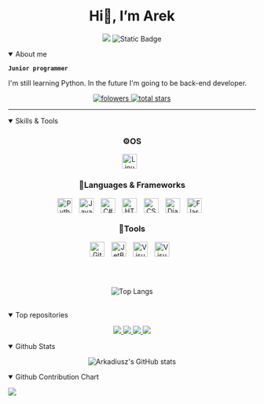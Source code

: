 <h1 align="center">Hi👋, I’m Arek</h1>

<div align="center">
  <p>
    
  ![](https://komarev.com/ghpvc/?username=arkadiuszkornecki&color=blue)
  ![Static Badge](https://img.shields.io/badge/Focus-Web%20Development-lightgreen)

  
  </p>
</div>
<details open>
  <summary>About me</summary>
  
  **`Junior programmer`**
  <p>I'm still learning Python. In the future I'm going to be back-end developer.</p>
</details>
<p align="center">
  <a href="https://github.com/arkadiuszkornecki?tab=followers">
    <img alt="folowers" title="Follow me on Github" src="https://custom-icon-badges.demolab.com/github/followers/arkadiuszkornecki?color=236ad3&labelColor=1155ba&style=for-the-badge&logo=person-add&label=Follow&logoColor=white"/>
  </a>
  <a href="https://github.com/arkadiuszkornecki?tab=repositories&sort=stargazers">
    <img alt="total stars" title="Total stars on Github" src="https://custom-icon-badges.demolab.com/github/stars/arkadiuszkornecki?color=55960c&style=for-the-badge&labelColor=488207&logo=star"/>
  </a>
</p>
<hr>

<details open align="center">
  <summary align="left">Skills & Tools</summary>
  <h3 align="center">⚙️OS</h3>

  <img align="center" alt="Linux" width="30px" style="padding-right: 10px;" src="https://cdn.jsdelivr.net/gh/devicons/devicon/icons/linux/linux-original.svg" />
<!--   | 
  <img align="center" alt="Windows11" width="30px" style="padding-right: 10px;" src="https://cdn.jsdelivr.net/gh/devicons/devicon@latest/icons/windows11/windows11-original.svg" />
-->
  
  <h3 align="center">🔡Languages & Frameworks</h3>
  <img align="center" alt="Python" width="30px" style="padding-right: 10px;" src="https://cdn.jsdelivr.net/gh/devicons/devicon@latest/icons/python/python-original.svg" />
  <img align="center" alt="JavaScript" width="30px" style="padding-right: 10px;" src="https://cdn.jsdelivr.net/gh/devicons/devicon/icons/javascript/javascript-plain.svg" />
  <img align="center" alt="C#" width="30px" style="padding-right: 10px;" src="https://cdn.jsdelivr.net/gh/devicons/devicon@latest/icons/csharp/csharp-original.svg" />
  <img align="center" alt="HTML5" width="30px" style="padding-right: 10px;" src="https://cdn.jsdelivr.net/gh/devicons/devicon/icons/html5/html5-plain.svg" />
  <img align="center" alt="CSS3" width="30px" style="padding-right: 10px;" src="https://cdn.jsdelivr.net/gh/devicons/devicon/icons/css3/css3-plain.svg" />
  <img align="center" alt="Django" width="30px" style="padding-right: 10px;" src="https://www.svgrepo.com/show/353657/django-icon.svg" />
  <img align="center" alt="Flask" width="30px" style="padding-right: 10px;" src="https://cdn.discordapp.com/attachments/1332009247013077176/1332009532133478400/pngfind.com-flask-png-1286693.png?ex=6793b20c&is=6792608c&hm=33cd7fc074cca99f877ed36d1abeab8381e108e887d8d0b5fe9e8c0251656862&" />

  <h3 align="center">🧰Tools</h3>
  <img align="center" alt="Git" width="30px" style="padding-right: 10px;" src="https://cdn.jsdelivr.net/gh/devicons/devicon/icons/git/git-plain.svg" />
  <img align="center" alt="JetBrains" width="30px" style="padding-right: 10px;" src="https://cdn.jsdelivr.net/gh/devicons/devicon@latest/icons/jetbrains/jetbrains-original.svg" />
  <img align="center" alt="Visual Studio Code" width="30px" style="padding-right: 10px;" src="https://cdn.jsdelivr.net/gh/devicons/devicon@latest/icons/vscode/vscode-original.svg" />
  <img align="center" alt="Visual Studio" width="30px" style="padding-right: 10px;" src="https://cdn.jsdelivr.net/gh/devicons/devicon@latest/icons/visualstudio/visualstudio-original.svg" />
  
  <br /><br />
  
  ![Top Langs](https://github-readme-stats.vercel.app/api/top-langs/?username=arkadiuszkornecki&theme=cobalt2&layout=compact)

</details>

<br />

<details open>
<summary>Top repositories</summary>
<p align="center">
  <a href="https://github.com/arkadiuszkornecki/Temperature_Converter_PYTHON_GUI" target="_blank">
    <img src="https://github-readme-stats.vercel.app/api/pin/?username=arkadiuszkornecki&repo=Temperature_Converter_PYTHON_GUI&cache_seconds=86400&theme=cobalt2" />
  </a>
  <a href="https://github.com/arkadiuszkornecki/Simple-Calculator-GUI" target="_blank">
    <img src="https://github-readme-stats.vercel.app/api/pin/?username=arkadiuszkornecki&repo=Simple-Calculator-GUI&cache_seconds=86400&theme=cobalt2" />
  </a>
  <a href="https://github.com/arkadiuszkornecki/4-numbers-sort-Csharp-Console" target="_blank">
    <img src="https://github-readme-stats.vercel.app/api/pin/?username=arkadiuszkornecki&repo=4-numbers-sort-Csharp-Console&cache_seconds=86400&theme=cobalt2" />
  </a>
  <a href="https://github.com/arkadiuszkornecki/arkadiuszkornecki.github.io" target="_blank">
    <img  src="https://github-readme-stats.vercel.app/api/pin/?username=arkadiuszkornecki&repo=arkadiuszkornecki.github.io&cache_seconds=86400&theme=cobalt2" />
  </a>
</p>
</details>


<details open> 
  <summary>Github Stats</summary>
  <div align="center">
    <p>
      
  ![Arkadiusz's GitHub stats](https://github-readme-stats.vercel.app/api?username=arkadiuszkornecki&theme=cobalt2&show_icons=true&custom_title=Arek's%20Github%20Stats)
    </p>
  </div>

</details>


<details open>
<summary>Github Contribution Chart</summary>

![](https://github-readme-activity-graph.vercel.app/graph?username=arkadiuszkornecki&theme=rogue&custom_title=Contribution%20Graph&title_color=FFC600&bg_color=193549&color=0088FF&line=FFC600&point=0088FF)

</details
